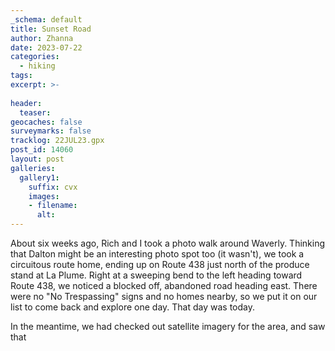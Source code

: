 ```yaml
---
_schema: default
title: Sunset Road
author: Zhanna
date: 2023-07-22
categories: 
  - hiking
tags:
excerpt: >-
  
header:
  teaser:
geocaches: false
surveymarks: false
tracklog: 22JUL23.gpx
post_id: 14060
layout: post  
galleries:
  gallery1:
    suffix: cvx
    images:
    - filename: 
      alt:    
---
```


About six weeks ago, Rich and I took a photo walk around Waverly. Thinking that Dalton might be an interesting photo spot too (it wasn't), we took a circuitous route home, ending up on Route 438 just north of the produce stand at La Plume. Right at a sweeping bend to the left heading toward Route 438, we noticed a blocked off, abandoned road heading east. There were no "No Trespassing" signs and no homes nearby, so we put it on our list to come back and explore one day. That day was today.

In the meantime, we had checked out satellite imagery for the area, and saw that 
